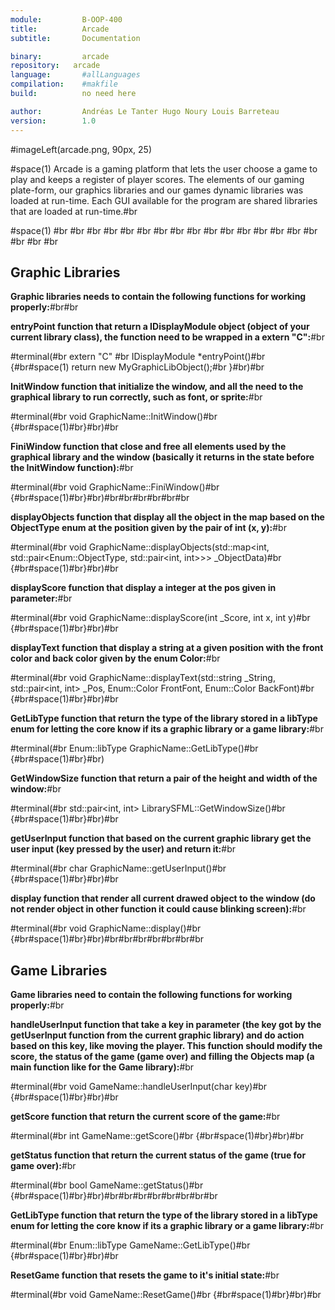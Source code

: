 ```yaml
---
module:			B-OOP-400
title:			Arcade
subtitle:		Documentation

binary: 		arcade
repository:   arcade
language:		#allLanguages
compilation:	#makfile
build:			no need here

author:			Andréas Le Tanter Hugo Noury Louis Barreteau
version:		1.0
---
```


#imageLeft(arcade.png, 90px, 25)

#space(1)
Arcade is a gaming platform that lets the user choose a game to play and keeps a register of
player scores.
The elements of our gaming plate-form, our graphics libraries and our games dynamic libraries was loaded at run-time.
Each GUI available for the program are shared libraries that are loaded at run-time.#br

#space(1)
#br
#br
#br
#br
#br
#br
#br
#br
#br
#br
#br
#br
#br
#br
#br
#br
#br
#br
#br

## Graphic Libraries


**Graphic libraries needs to contain the following functions for working properly:**#br#br

**entryPoint function that return a IDisplayModule object (object of your current library class), the function need to be wrapped in a extern "C":**#br

#terminal(#br extern "C" #br IDisplayModule *entryPoint()#br {#br#space(1) return new MyGraphicLibObject();#br }#br)#br

**InitWindow function that initialize the window, and all the need to the graphical library to run correctly, such as font, or sprite:**#br

#terminal(#br void GraphicName::InitWindow()#br {#br#space(1)#br}#br)#br

**FiniWindow function that close and free all elements used by the graphical library and the window (basically it returns in the state before the InitWindow function):**#br

#terminal(#br void GraphicName::FiniWindow()#br {#br#space(1)#br}#br)#br#br#br#br#br#br

**displayObjects function that display all the object  in the map based on the ObjectType enum at the position given by the pair of int (x, y):**#br

#terminal(#br void GraphicName::displayObjects(std::map<int, std::pair<Enum::ObjectType, std::pair<int, int>>> _ObjectData)#br {#br#space(1)#br}#br)#br

**displayScore function that display a integer at the pos given in parameter:**#br

#terminal(#br void GraphicName::displayScore(int _Score, int x, int y)#br {#br#space(1)#br}#br)#br

**displayText function that display a string at a given position with the front color and back color given by the enum Color:**#br

#terminal(#br void GraphicName::displayText(std::string _String, std::pair<int, int> _Pos, Enum::Color FrontFont, Enum::Color BackFont)#br {#br#space(1)#br}#br)#br

**GetLibType function that return the type of the library stored in a libType enum for letting the core know if its a graphic library or a game library:**#br

#terminal(#br Enum::libType GraphicName::GetLibType()#br {#br#space(1)#br}#br)

**GetWindowSize function that return a pair of the height and width of the window:**#br

#terminal(#br std::pair<int, int> LibrarySFML::GetWindowSize()#br {#br#space(1)#br}#br)#br

**getUserInput function that based on the current graphic library get the user input (key pressed by the user) and return it:**#br

#terminal(#br char GraphicName::getUserInput()#br {#br#space(1)#br}#br)#br

**display function that render all current drawed object to the window (do not render object in other function it could cause blinking screen):**#br

#terminal(#br void GraphicName::display()#br {#br#space(1)#br}#br)#br#br#br#br#br#br#br

## Game Libraries
**Game libraries need to contain the following functions for working properly:**#br

**handleUserInput function that take a key in parameter (the key got by the getUserInput function from the current graphic library) and do action based on this key, like moving the player. This function should modify the score, the status of the game (game over) and filling the Objects map (a main function like for the Game library):**#br

#terminal(#br void GameName::handleUserInput(char key)#br {#br#space(1)#br}#br)#br

**getScore function that return the current score of the game:**#br

#terminal(#br int GameName::getScore()#br {#br#space(1)#br}#br)#br

**getStatus function that return the current status of the game (true for game over):**#br

#terminal(#br bool GameName::getStatus()#br {#br#space(1)#br}#br)#br#br#br#br#br#br#br#br

**GetLibType function that return the type of the library stored in a libType enum for letting the core know if its a graphic library or a game library:**#br

#terminal(#br Enum::libType GameName::GetLibType()#br {#br#space(1)#br}#br)#br

**ResetGame function that resets the game to it's initial state:**#br

#terminal(#br void GameName::ResetGame()#br {#br#space(1)#br}#br)#br